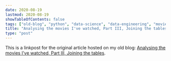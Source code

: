 ```yaml
---
date: 2020-08-19
lastmod: 2020-08-19
showTableOfContents: false
tags: ["old-blog", "python", "data-science", "data-engineering", "movies"]
title: "Analysing the movies I've watched, Part III, Joining the tables"
type: "post"
---
```


This is a linkpost for the original article hosted on my old blog: [Analysing the movies I've watched, Part III, Joining the tables](https://lovkush-a.github.io/python/data%20science/2020/08/19/mymovies3.html). 